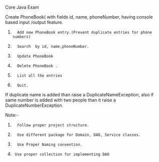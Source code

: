 Core Java Exam

Create PhoneBook( with fields id, name, phoneNumber, having console based input /output feature.

 

1.       Add new PhoneBook entry.(Prevent duplicate entries for phone numbers)

2.       Search  by id, name,phoneNumber.

3.       Update PhoneBook

4.       Delete PhoneBook .

5.       List all the entries

6.       Quit.                                

 

If duplicate name is added than raise a DuplicateNameException, also if same number is added with two people than it raise a DuplicateNumberException.

 

 

Note:-

 

1.       Follow proper project structure.

2.       Use different package for Domain, DAO, Service classes.

3.       Use Proper Naming convention.

4.      Use proper collection for implementing DAO